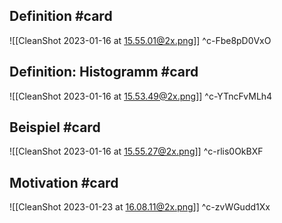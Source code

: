 ## Definition #card 
![[CleanShot 2023-01-16 at 15.55.01@2x.png]]
^c-Fbe8pD0VxO

## Definition: Histogramm #card 
![[CleanShot 2023-01-16 at 15.53.49@2x.png]]
^c-YTncFvMLh4

## Beispiel #card 
![[CleanShot 2023-01-16 at 15.55.27@2x.png]]
^c-rlis0OkBXF

## Motivation #card 
![[CleanShot 2023-01-23 at 16.08.11@2x.png]]
^c-zvWGudd1Xx